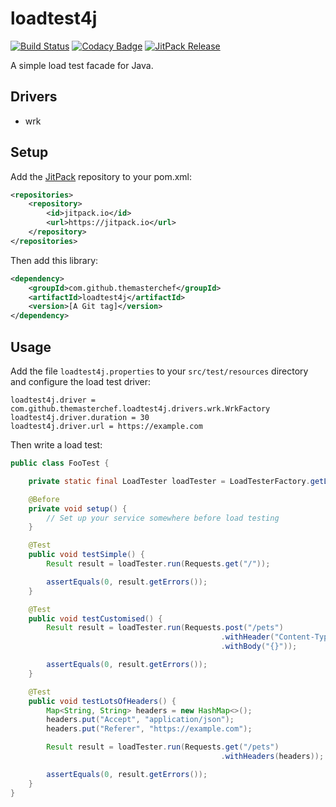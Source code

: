 # loadtest4j

[![Build Status](https://travis-ci.org/themasterchef/loadtest4j.svg?branch=master)](https://travis-ci.org/themasterchef/loadtest4j)
[![Codacy Badge](https://api.codacy.com/project/badge/Grade/0dedacd1b10941df95f08ebe0774e2be)](https://www.codacy.com/app/themasterchef/loadtest4j)
[![JitPack Release](https://jitpack.io/v/com.github.themasterchef/loadtest4j.svg)](https://jitpack.io/#com.github.themasterchef/loadtest4j)

A simple load test facade for Java.

## Drivers

* wrk

## Setup

Add the [JitPack](https://jitpack.io) repository to your pom.xml:

```xml
<repositories>
    <repository>
        <id>jitpack.io</id>
        <url>https://jitpack.io</url>
    </repository>
</repositories>
```

Then add this library:

```xml
<dependency>
    <groupId>com.github.themasterchef</groupId>
    <artifactId>loadtest4j</artifactId>
    <version>[A Git tag]</version>
</dependency>
```

## Usage

Add the file `loadtest4j.properties` to your `src/test/resources` directory and configure the load test driver:

```
loadtest4j.driver = com.github.themasterchef.loadtest4j.drivers.wrk.WrkFactory
loadtest4j.driver.duration = 30
loadtest4j.driver.url = https://example.com
```

Then write a load test:

```java
public class FooTest {

    private static final LoadTester loadTester = LoadTesterFactory.getLoadTester();

    @Before
    private void setup() {
        // Set up your service somewhere before load testing
    }

    @Test
    public void testSimple() {
        Result result = loadTester.run(Requests.get("/"));

        assertEquals(0, result.getErrors());
    }

    @Test
    public void testCustomised() {
        Result result = loadTester.run(Requests.post("/pets")
                                               .withHeader("Content-Type", "application/json")
                                               .withBody("{}"));

        assertEquals(0, result.getErrors());
    }

    @Test
    public void testLotsOfHeaders() {
        Map<String, String> headers = new HashMap<>();
        headers.put("Accept", "application/json");
        headers.put("Referer", "https://example.com");

        Result result = loadTester.run(Requests.get("/pets")
                                               .withHeaders(headers));

        assertEquals(0, result.getErrors());
    }
}
```